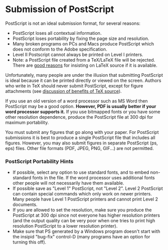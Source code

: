 # Submission of PostScript

PostScript is not an ideal submission format, for several reasons:

-   PostScript loses all contextual information.
-   PostScript loses portability by fixing the page size and resolution.
-   Many broken programs on PCs and Macs produce PostScript which does
    not conform to the Adobe specification.
-   Level II Postscript cannot always be printed on Level I printers.
-   <span class="note">Note:</span> a PostScript file created from a
    TeX/LaTeX file will be rejected. There are [good
    reasons](faq/whytex.md) for insisting on LaTeX source if it is
    available.

Unfortunately, many people are under the illusion that submitting
PostScript is ideal because it can be printed directly or viewed on the
screen. Authors who write in TeX should never submit PostScript, except
for figure attachments (see [discussion of benefits of TeX
source](faq/whytex.md)).

If you use an old version of a word processor such as MS Word then
PostScript may be a good option. **However, PDF is usually better if
your word processor supports it.** If you use bitmapped fonts or you
have some other resolution dependence, produce the PostScript file at
300 dpi for maximum portability.

You must submit any figures that go along with your paper. For
PostScript submissions it is best to produce a single PostScript file
that includes all figures. However, you may also submit figures in
separate PostScript (ps, eps) files. Other file formats (PDF, JPEG, PNG,
GIF...) are not permitted.

<span id="port"></span>

### PostScript Portability Hints

-   If possible, select any option to use standard fonts, and to embed
    non-standard fonts in the file. If the word processor uses
    additional fonts other people will not necessarily have them
    available.
-   If possible save as "Level 1" PostScript, not "Level 2". Level 2
    PostScript can contain special commands which only work on newer
    printers. Many people have Level 1 PostScript printers and cannot
    print Level 2 documents.
-   If you are allowed to set the resolution, make sure you produce the
    PostScript at 300 dpi since not everyone has higher resolution
    printers (and the output quality can be very poor when one tries to
    print high resolution PostScript to a lower resolution printer).
-   Make sure that PS generated by a Windows program doesn't start with
    the insipid "bug-fix" control-D (many programs have an option for
    turning this off).
